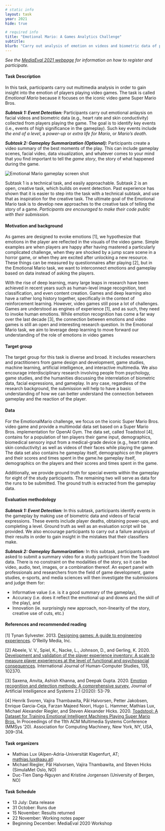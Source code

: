 ```yaml
---
# static info
layout: task
year: 2021
hide: true 

# required info
title: "Emotional Mario: A Games Analytics Challenge"
subtitle: 
blurb: "Carry out analysis of emotion on videos and biometric data of players to predict key events in the gameplay. Optionally, use these predictions to create a highlights video containing the best moments of gameplay."
---
```


<!-- # please respect the structure below-->
*See the [MediaEval 2021 webpage](https://multimediaeval.github.io/editions/2021/) for information on how to register and participate.*

#### Task Description
In this task, participants carry out multimedia analysis in order to gain insight into the emotion of players playing video games. The task is called *Emotional Mario* because it focuses on the iconic video game Super Mario Bros. 

***Subtask 1: Event Detection:*** Participants carry out emotional anlaysis on facial videos and biometric data (e.g., heart rate and skin conductivity) collected from players playing the game. The goal is to identify key events (i.e., events of high significance in the gameplay). Such key events include *the end of a level*, a *power-up* or *extra life for Mario*, or *Mario’s death*. 

***Subtask 2: Gameplay Summarization (Optional):*** Participants create a video summary of the best moments of the play. This can include gameplay scenes, facial video, data visualization, and whatever comes to your mind that you find important to tell the *game story*, the story of what happened during the game. 

<img src="https://github.com/multimediaeval/multimediaeval.github.io/blob/gh-page/_editions/2021/docs/me21_emo_mario.jpg" alt="Emotional Mario gameplay screen shot"/>

Subtask 1 is a technical task, and easily approachable. Subtask 2 is an open, creative task, which builds on event detection. Past experience has shown that it is easier to step into the task with a technical subtask, and use that as inspiration for the creative task. The ultimate goal of the Emotional Mario task is to develop new approaches to the creative task of telling the story of a game.
*Participants are encouraged to make their code public with their submission.* 


#### Motivation and background
As games are designed to evoke emotions [1], we hypothesize that emotions in the player are reflected in the visuals of the video game. Simple examples are when players are happy after having mastered a particularly complicated challenge, when they are shocked by a jump scare scene in a horror game, or when they are excited after unlocking a new resource. These things can be measured by questionnaires after playing [2], but in the Emotional Mario task, we want to interconnect emotions and gameplay based on data instead of asking the players. 

With the rise of deep learning, many large leaps in research have been achieved in recent years such as human-level image recognition, text classification, and even content creation. Games and deep learning also have a rather long history together, specifically in the context of reinforcement learning. However, video games still pose a lot of challenges. Games are understood as engines of experience [1], and as such, they need to invoke human emotions. While emotion recognition has come a far way over the last decade [3], the connection between emotions and video games is still an open and interesting research question. In the Emotional Mario task, we aim to leverage deep learning to move forward our understanding of the role of emotions in video games

#### Target group
The target group for this task is diverse and broad. It includes researchers and practitioners from game design and development, game studies, machine learning, artificial intelligence, and interactive multimedia. We also encourage interdisciplinary research involving people from psychology, game studies, and the humanities discussing the interrelation of biometric data, facial expressions, and gameplay. In any case, regardless of the research background, the submission will help to have a basic understanding of how we can better understand the connection between gameplay and the reaction of the player.

#### Data
For the EmotionalMario challenge, we focus on the iconic Super Mario Bros. video game and provide a multimodal data set based on a Super Mario Bros. implementation for OpenAI Gym. The data set, called Toadstool [4], contains for a population of ten players their game input, demographics, biomedical sensory input from a medical-grade device (e.g., heart rate and skin conductivity) as well as videos of their faces while playing the game. The data set also contains he gameplay itself, demographics on the players and their scores and times spent in the game.he gameplay itself, demographics on the players and their scores and times spent in the game.

Additionally, we  provide ground truth for special events within the gameplay for eight of the study participants. The remaining two will serve as data for the runs to be submitted. The ground truth is extracted from the gameplay data.

#### Evaluation methodology

***Subtask 1: Event Detection:*** In this subtask, participants identify events in the gameplay by making use of biometric data and videos of facial expressions. These events include player deaths, obtaining power-ups, and completing a level. Ground truth as well as an evaluation script will be provided. 
We also encourage participants to carry out a failure analysis of their results in order to gain insight in the mistakes that their classifiers make.

***Subtask 2: Gameplay Summarization:*** In this subtask, participants are asked to submit a summary video for a study participant from the Toadstool data. There is no constraint on the modalities of the story, so it can be video, audio, text, images, or a combination thereof. An expert panel with  professionals and researchers from the field of game development, game studies, e-sports, and media sciences will then investigate the submissions and judge them for:
* Informative value (i.e. is it a good summary of the gameplay),
* Accuracy (i.e. does it reflect the emotional up and downs and the skill of the play), and
* Innovation (ie. surprisingly new approach, non-linearity of the story, creative use of cuts, etc.)

#### References and recommended reading

[1] Tynan Sylvester. 2013. [Designing games: A guide to engineering experiences](https://www.oreilly.com/library/view/designing-games/9781449338015/). O'Reilly Media, Inc.

[2] Abeele, V. V., Spiel, K., Nacke, L., Johnson, D., and Gerling, K. 2020. [Development and validation of the player experience inventory: A scale to measure player experiences at the level of functional and psychosocial consequences](https://lirias.kuleuven.be/retrieve/580761). International Journal of Human-Computer Studies, 135, 102370.

[3] Saxena, Anvita, Ashish Khanna, and Deepak Gupta. 2020. [Emotion recognition and detection methods: A comprehensive survey.](https://iecscience.org/uploads/jpapers/202003/dnQToaqdF8IRjhE62pfIovCkDJ2jXAcZdK6KHRzM.pdf) Journal of Artificial Intelligence and Systems 2.1 (2020): 53-79.

[4] Henrik Svoren, Vajira Thambawita, Pål Halvorsen, Petter Jakobsen, Enrique Garcia-Ceja, Farzan Majeed Noori, Hugo L. Hammer, Mathias Lux, Michael Alexander Riegler, and Steven Alexander Hicks. 2020. [Toadstool: A Dataset for Training Emotional Intelligent Machines Playing Super Mario Bros.](https://dl.acm.org/doi/abs/10.1145/3339825.3394939) In Proceedings of the 11th ACM Multimedia Systems Conference (MMSys ’20). Association for Computing Machinery, New York, NY, USA, 309–314.


#### Task organizers
* Mathias Lux (Alpen-Adria-Universität Klagenfurt, AT; mathias.lux@aau.at)
* Michael Riegler, Pål Halvorsen, Vajira Thambawita, and Steven Hicks (SimulaMet Oslo, NO)
* Duc-Tien Dang-Nguyen and Kristine Jorgensen (University of Bergen, NO)

#### Task Schedule
* 13 July: Data release 
* 31 October: Runs due 
* 15 November: Results returned  
* 22 November: Working notes paper  <!-- Fixed. Please do not change.-->
* Beginning December: MediaEval 2020 Workshop <!-- Fixed. Please do not change. Exact date to be decided-->

